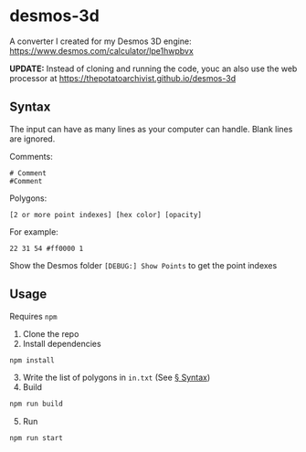 # desmos-3d

A converter I created for my Desmos 3D engine:  
https://www.desmos.com/calculator/lpe1hwpbvx

**UPDATE:** Instead of cloning and running the code, youc an also use the web processor at https://thepotatoarchivist.github.io/desmos-3d

## Syntax

The input can have as many lines as your computer can handle. Blank lines are ignored.

Comments:
```
# Comment
#Comment
```

Polygons:
```
[2 or more point indexes] [hex color] [opacity]
```
For example:
```
22 31 54 #ff0000 1
```

Show the Desmos folder `[DEBUG:] Show Points` to get the point indexes

## Usage

Requires `npm`

1. Clone the repo
2. Install dependencies
```bash
npm install
```
3. Write the list of polygons in `in.txt` (See [§ Syntax](#syntax))
4. Build
```bash
npm run build
```
5. Run
```bash
npm run start
```
